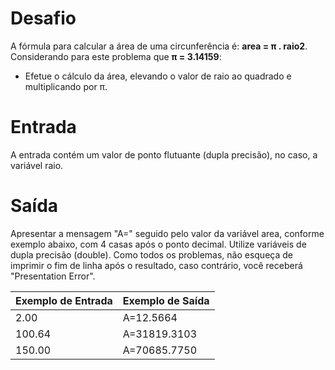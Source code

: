 # Desafio
A fórmula para calcular a área de uma circunferência é: **area = **π** . raio2**. Considerando para este problema que **π = 3.14159**:

- Efetue o cálculo da área, elevando o valor de raio ao quadrado e multiplicando por π.

# Entrada
A entrada contém um valor de ponto flutuante (dupla precisão), no caso, a variável raio.

# Saída
Apresentar a mensagem "A=" seguido pelo valor da variável area, conforme exemplo abaixo, com 4 casas após o ponto decimal. Utilize variáveis de dupla precisão (double). Como todos os problemas, não esqueça de imprimir o fim de linha após o resultado, caso contrário, você receberá "Presentation Error".

| Exemplo de Entrada  | Exemplo de Saída  |
|---|---|
| 2.00  | A=12.5664  |
| 100.64 | A=31819.3103  |
| 150.00  | A=70685.7750  |
